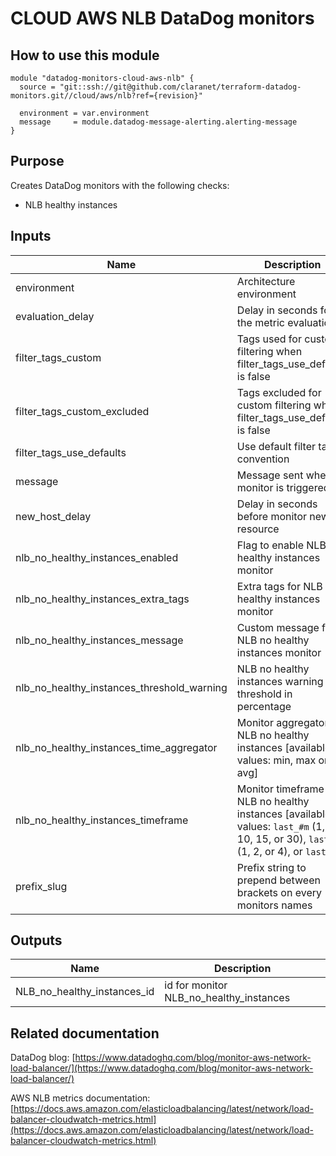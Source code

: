 # CLOUD AWS NLB DataDog monitors

## How to use this module

```
module "datadog-monitors-cloud-aws-nlb" {
  source = "git::ssh://git@github.com/claranet/terraform-datadog-monitors.git//cloud/aws/nlb?ref={revision}"

  environment = var.environment
  message     = module.datadog-message-alerting.alerting-message
}

```

## Purpose

Creates DataDog monitors with the following checks:

- NLB healthy instances

## Inputs

| Name | Description | Type | Default | Required |
|------|-------------|:----:|:-----:|:-----:|
| environment | Architecture environment | string | n/a | yes |
| evaluation\_delay | Delay in seconds for the metric evaluation | string | `"900"` | no |
| filter\_tags\_custom | Tags used for custom filtering when filter_tags_use_defaults is false | string | `"*"` | no |
| filter\_tags\_custom\_excluded | Tags excluded for custom filtering when filter_tags_use_defaults is false | string | `""` | no |
| filter\_tags\_use\_defaults | Use default filter tags convention | string | `"true"` | no |
| message | Message sent when a monitor is triggered | string | n/a | yes |
| new\_host\_delay | Delay in seconds before monitor new resource | string | `"300"` | no |
| nlb\_no\_healthy\_instances\_enabled | Flag to enable NLB no healthy instances monitor | string | `"true"` | no |
| nlb\_no\_healthy\_instances\_extra\_tags | Extra tags for NLB no healthy instances monitor | list(string) | `[]` | no |
| nlb\_no\_healthy\_instances\_message | Custom message for NLB no healthy instances monitor | string | `""` | no |
| nlb\_no\_healthy\_instances\_threshold\_warning | NLB no healthy instances warning threshold in percentage | string | `"100"` | no |
| nlb\_no\_healthy\_instances\_time\_aggregator | Monitor aggregator for NLB no healthy instances [available values: min, max or avg] | string | `"min"` | no |
| nlb\_no\_healthy\_instances\_timeframe | Monitor timeframe for NLB no healthy instances [available values: `last_#m` (1, 5, 10, 15, or 30), `last_#h` (1, 2, or 4), or `last_1d`] | string | `"last_5m"` | no |
| prefix\_slug | Prefix string to prepend between brackets on every monitors names | string | `""` | no |

## Outputs

| Name | Description |
|------|-------------|
| NLB\_no\_healthy\_instances\_id | id for monitor NLB_no_healthy_instances |

## Related documentation

DataDog blog: [https://www.datadoghq.com/blog/monitor-aws-network-load-balancer/](https://www.datadoghq.com/blog/monitor-aws-network-load-balancer/)

AWS NLB metrics documentation: [https://docs.aws.amazon.com/elasticloadbalancing/latest/network/load-balancer-cloudwatch-metrics.html](https://docs.aws.amazon.com/elasticloadbalancing/latest/network/load-balancer-cloudwatch-metrics.html)
